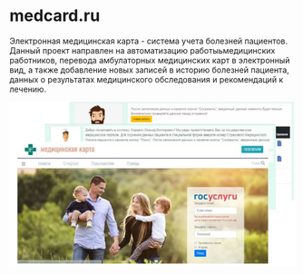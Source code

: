 # medcard.ru
Электронная медицинская карта - система учета болезней пациентов. 
Данный проект направлен на автоматизацию работыьмедицинских работников, перевода амбулаторных медицинских карт в электронный вид, а также добавление новых записей в историю болезней пациента, данных о результатах медицинского обследования и рекомендаций к лечению.

<img src="https://github.com/VeneraGarifullina/medcard.ru/blob/master/img/%D0%A1%D0%BD%D0%B8%D0%BC%D0%BE%D0%BA.JPG" alt="альтернативный текст">
